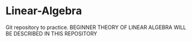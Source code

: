# Linear-Algebra
Git repository to practice. 
BEGINNER THEORY OF LINEAR ALGEBRA WILL BE DESCRIBED IN THIS REPOSITORY

